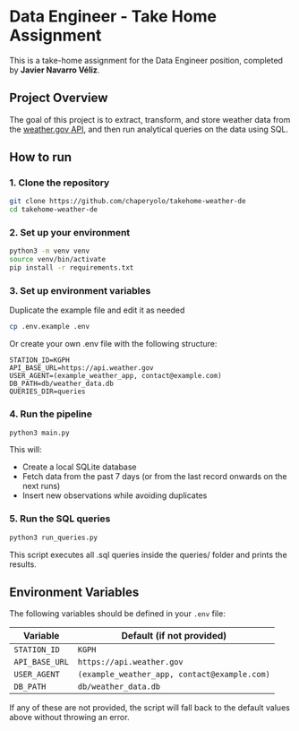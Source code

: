 # Data Engineer - Take Home Assignment
This is a take-home assignment for the Data Engineer position, completed by **Javier Navarro Véliz**.

## Project Overview

The goal of this project is to extract, transform, and store weather data from the [weather.gov API](https://www.weather.gov/documentation/services-web-api), and then run analytical queries on the data using SQL.

## How to run

### 1. Clone the repository
```bash
git clone https://github.com/chaperyolo/takehome-weather-de
cd takehome-weather-de
```

### 2. Set up your environment

```bash
python3 -m venv venv
source venv/bin/activate
pip install -r requirements.txt
```

### 3. Set up environment variables

Duplicate the example file and edit it as needed

```bash
cp .env.example .env
```

Or create your own .env file with the following structure:

```env
STATION_ID=KGPH
API_BASE_URL=https://api.weather.gov
USER_AGENT=(example_weather_app, contact@example.com)
DB_PATH=db/weather_data.db
QUERIES_DIR=queries
```

### 4. Run the pipeline

```bash
python3 main.py
```

This will:
- Create a local SQLite database
- Fetch data from the past 7 days (or from the last record onwards on the next runs)
- Insert new observations while avoiding duplicates

### 5. Run the SQL queries

```bash
python3 run_queries.py
```
This script executes all .sql queries inside the queries/ folder and prints the results.


## Environment Variables

The following variables should be defined in your `.env` file:

| Variable       | Default (if not provided)                     |
|----------------|-----------------------------------------------|
| `STATION_ID`   | `KGPH`                                        |
| `API_BASE_URL` | `https://api.weather.gov`                     |
| `USER_AGENT`   | `(example_weather_app, contact@example.com)`  |
| `DB_PATH`      | `db/weather_data.db`                          |

If any of these are not provided, the script will fall back to the default values above without throwing an error.